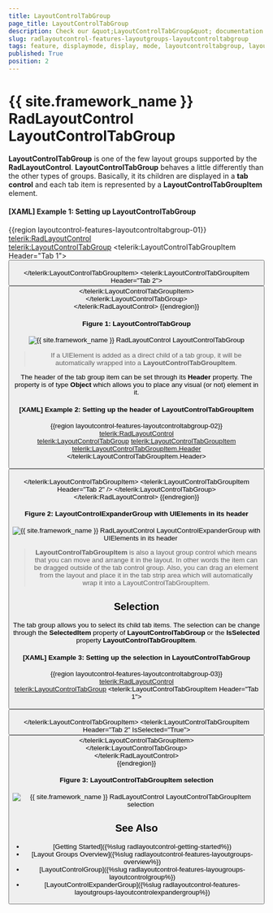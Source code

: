 ```yaml
---
title: LayoutControlTabGroup
page_title: LayoutControlTabGroup
description: Check our &quot;LayoutControlTabGroup&quot; documentation article for the RadLayoutControl {{ site.framework_name }} control.
slug: radlayoutcontrol-features-layoutgroups-layoutcontroltabgroup
tags: feature, displaymode, display, mode, layoutcontroltabgroup, layoutcontroltabgroupitem, tab 
published: True
position: 2
---
```


# {{ site.framework_name }} RadLayoutControl LayoutControlTabGroup

__LayoutControlTabGroup__ is one of the few layout groups supported by the __RadLayoutControl__. __LayoutControlTabGroup__ behaves a little differently than the other types of groups. Basically, it its children are displayed in a __tab control__ and each tab item is represented by a __LayoutControlTabGroupItem__ element.

#### __[XAML] Example 1: Setting up LayoutControlTabGroup__
{{region layoutcontrol-features-layoutcontroltabgroup-01}}
	<telerik:RadLayoutControl>	
		<telerik:LayoutControlTabGroup>
			<telerik:LayoutControlTabGroupItem Header="Tab 1">
				<Button Content="Item 1" />                    
			</telerik:LayoutControlTabGroupItem>
			<telerik:LayoutControlTabGroupItem Header="Tab 2">
				<Button Content="Item 2" />
			</telerik:LayoutControlTabGroupItem>                
		</telerik:LayoutControlTabGroup>	
	</telerik:RadLayoutControl>
{{endregion}}
	
#### __Figure 1: LayoutControlTabGroup__
![{{ site.framework_name }} RadLayoutControl LayoutControlTabGroup](images/layoutcontrol-features-layoutcontroltabgroup-01.png)

> If a UIElement is added as a direct child of a tab group, it will be automatically wrapped into a __LayoutControlTabGroupItem__.

The header of the tab group item can be set through its __Header__ property. The property is of type __Object__ which allows you to place any visual (or not) element in it.

#### __[XAML] Example 2:  Setting up the header of LayoutControlTabGroupItem__
{{region layoutcontrol-features-layoutcontroltabgroup-02}}
	<telerik:RadLayoutControl>	
		<telerik:LayoutControlTabGroup>
			<telerik:LayoutControlTabGroupItem>
				<telerik:LayoutControlTabGroupItem.Header>
					<StackPanel Orientation="Horizontal">
						<Rectangle Width="10" Height="10" Fill="Orange" Margin="0 0 5 0" />
						<TextBlock Text="Tab 1" FontWeight="Bold" />
					</StackPanel>
				</telerik:LayoutControlTabGroupItem.Header>
				<Button Content="Item 1" />                    
			</telerik:LayoutControlTabGroupItem>
			<telerik:LayoutControlTabGroupItem Header="Tab 2" />
		</telerik:LayoutControlTabGroup>	
	</telerik:RadLayoutControl>
{{endregion}}	

#### __Figure 2: LayoutControlExpanderGroup with UIElements in its header__
![{{ site.framework_name }} RadLayoutControl LayoutControlExpanderGroup with UIElements in its header](images/layoutcontrol-features-layoutcontroltabgroup-02.png)

> __LayoutControlTabGroupItem__ is also a layout group control which means that you can move and arrange it in the layout. In other words the item can be dragged outside of the tab control group. Also, you can drag an element from the layout and place it in the tab strip area which will automatically wrap it into a LayoutControlTabGroupItem.

## Selection

The tab group allows you to select its child tab items. The selection can be change through the __SelectedItem__ property of __LayoutControlTabGroup__ or the __IsSelected__ property __LayoutControlTabGroupItem__.

#### __[XAML] Example 3: Setting up the selection in LayoutControlTabGroup__
{{region layoutcontrol-features-layoutcontroltabgroup-03}}
	<telerik:RadLayoutControl>	
		<telerik:LayoutControlTabGroup>
			<telerik:LayoutControlTabGroupItem Header="Tab 1">
				<Button Content="Item 1" />                    
			</telerik:LayoutControlTabGroupItem>
			<telerik:LayoutControlTabGroupItem Header="Tab 2" IsSelected="True">
				<Button Content="Item 2" />
			</telerik:LayoutControlTabGroupItem>                
		</telerik:LayoutControlTabGroup>	
	</telerik:RadLayoutControl>       
{{endregion}}

#### __Figure 3: LayoutControlTabGroupItem selection__
![{{ site.framework_name }} RadLayoutControl LayoutControlTabGroupItem selection](images/layoutcontrol-features-layoutcontroltabgroup-03.png)

## See Also
* [Getting Started]({%slug radlayoutcontrol-getting-started%})
* [Layout Groups Overview]({%slug radlayoutcontrol-features-layoutgroups-overview%})
* [LayoutControlGroup]({%slug radlayoutcontrol-features-layougroups-layoutcontrolgroup%})
* [LayoutControlExpanderGroup]({%slug radlayoutcontrol-features-layoutgroups-layoutcontrolexpandergroup%})